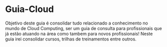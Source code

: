 # Guia-Cloud
Objetivo deste guia é consolidar tudo relacionado a conhecimento no mundo de Cloud Computing, ser um guia de consulta para profissionais que já estão atuando na área como tambem para novos profissionais! Neste guia irei consolidar cursos, trilhas de treinamentos entre outros.
